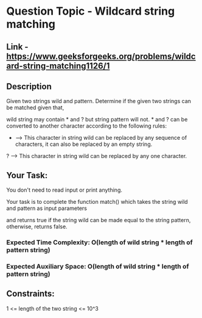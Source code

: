 # Question Topic - Wildcard string matching

## Link - https://www.geeksforgeeks.org/problems/wildcard-string-matching1126/1

## Description

Given two strings wild and pattern. Determine if the given two strings can be matched given that, 

wild string may contain * and ? but string pattern will not. * and ? can be converted to another character according to the following rules:

* --> This character in string wild can be replaced by any sequence of characters, it can also be replaced by an empty string.

? --> This character in string wild can be replaced by any one character.

## Your Task:
You don't need to read input or print anything. 

Your task is to complete the function match() which takes the string wild and pattern as input parameters

and returns true if the string wild can be made equal to the string pattern, otherwise, returns false.

### Expected Time Complexity: O(length of wild string * length of pattern string)

### Expected Auxiliary Space: O(length of wild string * length of pattern string)

## Constraints:
1 <= length of the two string <= 10^3 
